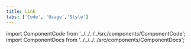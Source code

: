 ```yaml
---
title: Link
tabs: ['Code', 'Usage','Style']
---
```


import ComponentCode from '../../../../src/components/ComponentCode';
import ComponentDocs from '../../../../src/components/ComponentDocs';

<ComponentCode
    name="Link"
    component="link" 
    variation="link"
    experimental="true"
    hasReactVersion="true"
    >
</ComponentCode>
